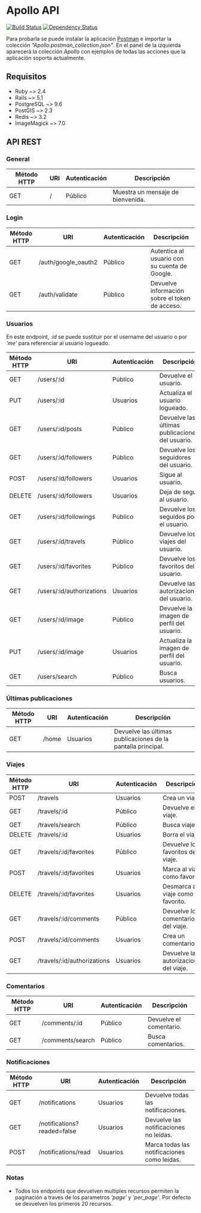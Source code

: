 # Apollo API

[![Build Status](https://travis-ci.org/apollo-utn-frd/apollo-core.svg?branch=master)](https://travis-ci.org/apollo-utn-frd/apollo-core)  [![Dependency Status](https://gemnasium.com/badges/github.com/apollo-utn-frd/apollo-core.svg)](https://gemnasium.com/github.com/apollo-utn-frd/apollo-core)

Para probarla se puede instalar la aplicación [Postman](https://www.getpostman.com/) e importar la colección *"Apollo.postman_collection.json"*. En el panel de la izquierda aparecerá la colección *Apollo* con ejemplos de todas las acciones que la aplicación soporta actualmente.

## Requisitos
* Ruby ~> 2.4
* Rails ~> 5.1
* PostgreSQL ~> 9.6
* PostGIS ~> 2.3
* Redis ~> 3.2
* ImageMagick ~> 7.0

## API REST
### General
Método HTTP | URI | Autenticación | Descripción
----------- | --- | ------------- | -----------
GET | / | Público | Muestra un mensaje de bienvenida.

### Login
Método HTTP | URI | Autenticación | Descripción
----------- | --- | ------------- | -----------
GET | /auth/google_oauth2 | Público | Autentica al usuario con su cuenta de Google.
GET | /auth/validate | Público | Devuelve información sobre el token de acceso.

### Usuarios
En este endpoint, *:id* se puede sustituir por el username del usuario o por *'me'* para referenciar al usuario logueado.

Método HTTP | URI | Autenticación | Descripción
----------- | --- | ------------- | -----------
GET | /users/:id | Público | Devuelve el usuario.
PUT | /users/:id | Usuarios | Actualiza el usuario logueado.
GET | /users/:id/posts | Público | Devuelve las últimas publicaciones del usuario.
GET | /users/:id/followers | Público | Devuelve los seguidores del usuario.
POST | /users/:id/followers| Usuarios | Sigue al usuario.
DELETE | /users/:id/followers | Usuarios | Deja de seguir al usuario.
GET | /users/:id/followings | Público | Devuelve los seguidos por el usuario.
GET | /users/:id/travels | Público | Devuelve los viajes del usuario.
GET | /users/:id/favorites | Público | Devuelve los favoritos del usuario.
GET | /users/:id/authorizations | Usuarios | Devuelve las autorizaciones del usuario.
GET | /users/:id/image | Público | Devuelve la imagen de perfil del usuario.
PUT | /users/:id/image | Usuarios | Actualiza la imagen de perfil del usuario.
GET | /users/search | Público | Busca usuarios.

### Últimas publicaciones
Método HTTP | URI | Autenticación | Descripción
----------- | --- | ------------- | -----------
GET | /home | Usuarios | Devuelve las últimas publicaciones de la pantalla principal.

### Viajes
Método HTTP | URI | Autenticación | Descripción
----------- | --- | ------------- | -----------
POST | /travels | Usuarios | Crea un viaje.
GET | /travels/:id | Público | Devuelve el viaje.
GET | /travels/search | Público | Busca viajes.
DELETE | /travels/:id | Usuarios | Borra el viaje.
GET | /travels/:id/favorites | Público | Devuelve los favoritos del viaje.
POST | /travels/:id/favorites | Usuarios | Marca al viaje como favorito.
DELETE | /travels/:id/favorites | Usuarios | Desmarca al viaje como favorito.
GET | /travels/:id/comments | Público | Devuelve los comentarios del viaje.
POST | /travels/:id/comments | Usuarios | Crea un comentario.
GET | /travels/:id/authorizations | Usuarios | Devuelve las autorizaciones del viaje.

### Comentarios
Método HTTP | URI | Autenticación | Descripción
----------- | --- | ------------- | -----------
GET | /comments/:id | Público | Devuelve el comentario.
GET | /comments/search | Público | Busca comentarios.

### Notificaciones
Método HTTP | URI | Autenticación | Descripción
----------- | --- | ------------- | -----------
GET | /notifications | Usuarios | Devuelve todas las notificaciones.
GET | /notifications?readed=false | Usuarios | Devuelve las notificaciones no leídas.
POST | /notifications/read | Usuarios | Marca todas las notificaciones como leídas.

### Notas
* Todos los endpoints que devuelven multiples recursos permiten la paginación a traves de los parametros *'page'* y *'per_page'*. Por defecto se devuelven los primeros 20 recursos.
